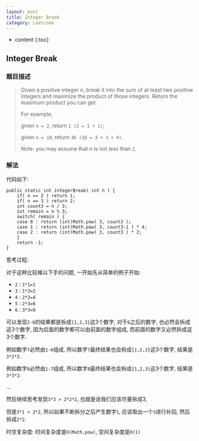 ```yaml
---
layout: post
title: Integer Break
category: Leetcode
---
```


* content
{:toc}

## Integer Break

### 题目描述

> Given a positive integer n, break it into the sum of at least two positive integers and maximize the product of those integers. Return the maximum product you can get.
>
> For example, 
> 
> given `n = 2`, return `1 (2 = 1 + 1)`;
>
> given `n = 10`, return `36 (10 = 3 + 3 + 4)`.
>
> Note: you may assume that n is not less than `2`.

### 解法

代码如下:

    public static int integerBreak( int n ) {
        if( n == 2 ) return 1;
        if( n == 3 ) return 2;
        int count3 = n / 3;
        int remain = n % 3;
        switch( remain ) {
        case 0 : return (int)Math.pow( 3, count3 );
        case 1 : return (int)Math.pow( 3, count3-1 ) * 4;
        case 2 : return (int)Math.pow( 3, count3 ) * 2;
        }
        return -1;
    }

思考过程: 

对于这种比较难以下手的问题, 一开始先从简单的例子开始:

* `2` : `1*1=1`
* `3` : `1*2=2`
* `4` : `2*2=4`
* `5` : `2*3=6`
* `6` : `3*3=9`

可以发现`2-6`的结果都是拆成`{1,2,3}`这3个数字, 对于`6`之后的数字, 也必然会拆成这3个数字, 因为后面的数字都可以由前面的数字组成, 而前面的数字又必然拆成这3个数字. 

例如数字`7`必然由`1-6`组成, 所以数字`7`最终结果也会拆成`{1,2,3}`这3个数字, 结果是`3*2*2`.

例如数字`8`必然由`1-7`组成, 所以数字`8`最终结果也会拆成`{1,2,3}`这3个数字, 结果是`3*3*2`.

...

然后继续思考发现`3*3 > 2*2*2`, 也就是说我们应该尽量拆成3, 

但是`3*1 < 2*2`, 所以如果不断拆分之后产生数字`1`, 应该取出一个`3`进行补回, 然后拆成`2*2`.

时空复杂度: 时间复杂度是`O(Math.pow)`, 空间复杂度是`O(1)`